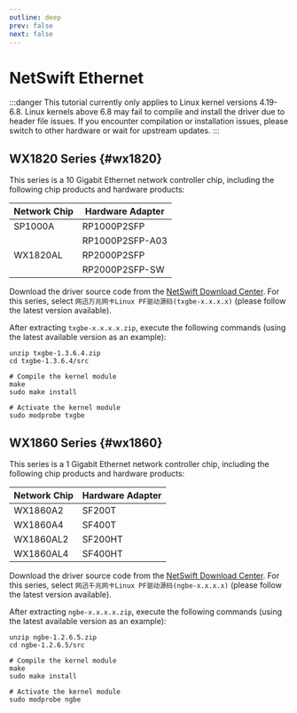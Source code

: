```yaml
---
outline: deep
prev: false
next: false
---
```

# NetSwift Ethernet 

:::danger
This tutorial currently only applies to Linux kernel versions 4.19-6.8. Linux kernels above 6.8 may fail to compile and install the driver due to header file issues. If you encounter compilation or installation issues, please switch to other hardware or wait for upstream updates.
:::

## WX1820 Series {#wx1820}

This series is a 10 Gigabit Ethernet network controller chip, including the following chip products and hardware products:

| Network Chip | Hardware Adapter      |
| ------------ | --------------------- |
| SP1000A      | RP1000P2SFP           |
|              | RP1000P2SFP-A03       |
| WX1820AL     | RP2000P2SFP           |
|              | RP2000P2SFP-SW        |

Download the driver source code from the [NetSwift Download Center](https://www.net-swift.com/c/down.html). For this series, select  `网迅万兆网卡Linux PF驱动源码(txgbe-x.x.x.x)` (please follow the latest version available).

After extracting `txgbe-x.x.x.x.zip`, execute the following commands (using the latest available version as an example):

```
unzip txgbe-1.3.6.4.zip
cd txgbe-1.3.6.4/src

# Compile the kernel module
make
sudo make install

# Activate the kernel module
sudo modprobe txgbe
```

## WX1860 Series {#wx1860}

This series is a 1 Gigabit Ethernet network controller chip, including the following chip products and hardware products:

| Network Chip  | Hardware Adapter |
| ------------- | ---------------- |
| WX1860A2      | SF200T           |
| WX1860A4      | SF400T           |
| WX1860AL2     | SF200HT          |
| WX1860AL4     | SF400HT          |

Download the driver source code from the [NetSwift Download Center](https://www.net-swift.com/c/down.html). For this series, select `网迅千兆网卡Linux PF驱动源码(ngbe-x.x.x.x)` (please follow the latest version available).

After extracting `ngbe-x.x.x.x.zip`, execute the following commands (using the latest available version as an example):

```
unzip ngbe-1.2.6.5.zip
cd ngbe-1.2.6.5/src

# Compile the kernel module
make
sudo make install

# Activate the kernel module
sudo modprobe ngbe
```